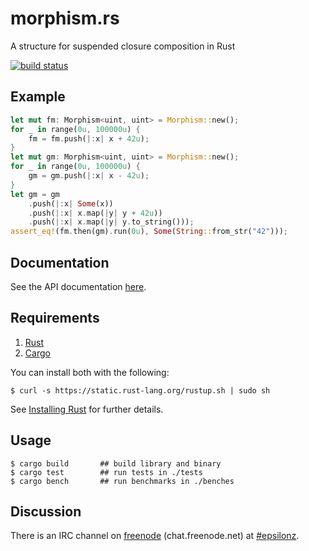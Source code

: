 # morphism.rs

A structure for suspended closure composition in Rust

[![build status](https://api.travis-ci.org/epsilonz/morphism.rs.svg?branch=master)](https://travis-ci.org/epsilonz/morphism.rs)

## Example

```rust
let mut fm: Morphism<uint, uint> = Morphism::new();
for _ in range(0u, 100000u) {
    fm = fm.push(|:x| x + 42u);
}
let mut gm: Morphism<uint, uint> = Morphism::new();
for _ in range(0u, 100000u) {
    gm = gm.push(|:x| x - 42u);
}
let gm = gm
    .push(|:x| Some(x))
    .push(|:x| x.map(|y| y + 42u))
    .push(|:x| x.map(|y| y.to_string()));
assert_eq!(fm.then(gm).run(0u), Some(String::from_str("42")));
```

## Documentation

See the API documentation [here](http://www.rust-ci.org/epsilonz/morphism.rs/doc/morphism/).

## Requirements

1.   [Rust](http://www.rust-lang.org/)
2.   [Cargo](http://crates.io/)

You can install both with the following:

```
$ curl -s https://static.rust-lang.org/rustup.sh | sudo sh
```

See [Installing Rust](http://doc.rust-lang.org/guide.html#installing-rust) for further details.

## Usage

```
$ cargo build       ## build library and binary
$ cargo test        ## run tests in ./tests
$ cargo bench       ## run benchmarks in ./benches
```

## Discussion

There is an IRC channel on [freenode](https://freenode.net) (chat.freenode.net) at [#epsilonz](http://webchat.freenode.net/?channels=%23epsilonz).
